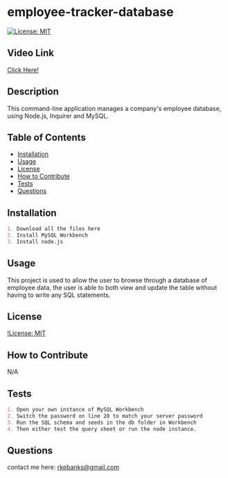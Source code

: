 # employee-tracker-database

[![License: MIT](https://img.shields.io/badge/License-MIT-yellow.svg)](https://opensource.org/licenses/MIT)

## Video Link
[Click Here!](https://youtu.be/Pgpso2K1-ao)

## Description
This command-line application manages a company's employee database, using Node.js, Inquirer and MySQL. 

## Table of Contents
- [Installation](#installation)
- [Usage](#usage)
- [License](#license)
- [How to Contribute](#how-to-contribute)
- [Tests](#tests)
- [Questions](#questions)

## Installation
```md
1. Download all the files here
2. Install MySQL Workbench
3. Install node.js
```

## Usage
This project is used to allow the user to browse through a database of employee data, the user is able to both view and update the table without having to write any SQL statements.

## License
[!License: MIT](https://choosealicense.com/licenses/mit/)

## How to Contribute
N/A

## Tests
```md
1. Open your own instance of MySQL Workbench
2. Switch the password on line 20 to match your server password 
3. Run the SQL schema and seeds in the db folder in Workbench
4. Then either test the query sheet or run the node instance.
```

## Questions
contact me here: rkebanks@gmail.com
